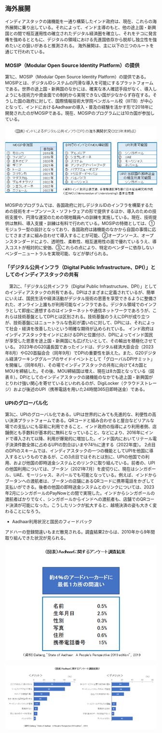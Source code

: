 ## 海外展開

インディアスタックの諸機能を一通り構築したインド政府は、現在、これらの海外展開に乗り出している。それによって、インド主導のもと、他の途上国・新興国との間で相互運用性の確立されたデジタル経済圏を確立し、それをテコに発言権を強めるとともに、デジタルの領域における先進国依存から脱却し独立性を強めたいとの狙いがあると推測される。
海外展開は、主に以下の三つのルートを通じて行われている。
### MOSIP（Modular Open Source Identity Platform）の提供
第1に、MOSIP（Modular Open Source Identity Platform）の提供である。MOSIPとは、デジタルIDシステムの円滑な導入を可能にするプラットフォームである。世界の途上国・新興国のなかには、確実な本人確認手段がなく、導入しようにも技術力や資金面での制約から実現できない国が少なからず存在する。そうした国の政府に対して、国際情報技術大学院ベンガルール校（IIITB）が中心となって、インドにおけるAadhaarの導入・普及の経験を活かす形で2018年に開発されたのがMOSIPである。現在、MOSIPのプログラムには10カ国が参加している。

![](../images/インドの海外展開.png)

MOSIPのプログラムでは、各国政府に対しデジタルIDのインフラを構築するための技術をオープンソース・ソフトウェアの形で提供するほか、導入のための技術支援や、円滑な運営のための現地職員への訓練を実施している。現在、技術提供は無料、導入支援・訓練は有料で行われている。MOSIPの特徴としては、①モジュラー型の設計となっており、各国政府は諸機能のなかから自国の事情に応じてさまざまに組み合わせて導入することが可能、②オープンソース、オープンスタンダードにより、透明性、柔軟性、相互運用性の面で優れているうえ、導入コストが相対的に安価、③これらの点により、特定のベンダーに依存しないベンダーニュートラルを実現可能、などが挙げられる。
### 「デジタル公共インフラ（Digital Public Infrastructure、DPI）」としてのインディアスタックの共有
　第2に、「デジタル公共インフラ（Digital Public Infrastructure、DPI）」としてのインディアスタックの共有である。DPIはさまざまに定義されているが、簡単にいえば、国民生活や経済活動がデジタル技術の恩恵を享受できるように整備された、オンライン上誰もが利用可能なインフラである。デジタル領域でのインフラとして即座に連想するのはインターネットや通信ネットワークであろうが、これらは技術基盤としてDPIとは区別される。技術基盤のうえにDPIが成り立つが、技術基盤にはニュートラルな色彩が濃いのに対して、DPIには、それによって社会・経済を改善したいという明確な期待が込められている。
インド政府はインディアスタックをインドにおけるDPIと位置付け、DPIによってインド国民が享受した恩恵を途上国・新興国にも広げたいとして、その輸出を積極化させている。
2023年のG20議長国であったインドは、デジタル経済大臣会合（2023年8月）やG20首脳会合（同年9月）でDPIの重要性を訴えた。また、G20デジタル経済ワーキンググループのサイドイベントとして「グローバルDPIサミット」を開催し（同年6月）、その場でインディアスタックの共有に向けて4カ国とMOUを締結した。その後、MOU締結国は増え、現在は8カ国となっている（図表８）。DPIとしてのインディアスタックの諸機能のなかでも途上国・新興国がとりわけ強い関心を寄せているといわれるのが、DigiLocker（クラウドストレージ）および後述のUPI（携帯電話を用いた24時間365日即時送金）である。

### UPIのグローバル化 

第3に、UPIのグローバル化である。UPIは世界的にみても先進的な、利便性の高い決済プラットフォームである。QRコードと組み合わせると屋台などリアルな場での支払いにも容易に利用できること、インド政府の指導により利用者側、店舗側とも手数料が基本的に無料となっていること、などにより、2016年にインドで導入されて以降、利用が爆発的に増加した。インド国内においてリテール電子決済件数全体に占めるUPIの割合はいまや74％に達する（2022年度）。
2点目のDPIのスキームでは、インディアスタックの一つの機能としてUPIを他国に導入するというものであるが、この3点目ではそれとは別に、UPIの他国での利用、および他国の即時送金システムとのリンクに取り組んでいる。前者の、UPIの他国利用については、ブータン（2021年7月）を皮切りに、現在はシンガポール、UAE、モーリシャス、ネパールでも可能となっている。例えば、インドからブータンへの渡航者は、ブータンの店舗にあるQRコードに携帯電話をかざして支払いができる。後者の他国の即時送金システムとのリンクについては、2023年2月にシンガポールのPayNowとの間で実現した。インドからシンガポールの渡航者ばかりでなく、シンガポールからインドへの渡航者も、店舗でのQRコード決済が可能になった。こうしたリンクが拡大すると、越境決済の姿も大きく変わることになろう。

- Aadhaar利用状況と国民のフィードバック

アドハーの登録間違いもまだ散見される。調査結果2からは、2010年から9年間取り組んできた状況が見られる。

![](../images/Aadhaarに関するアンケート調査結果.png)

![](../images/Aadhaarに関するアンケート調査結果2.png)

